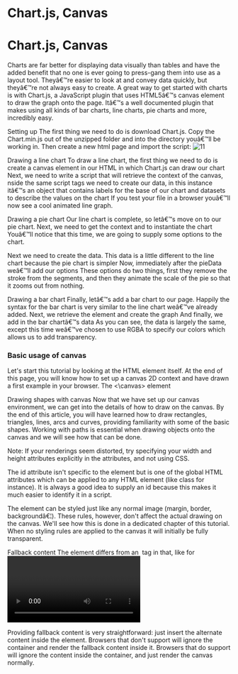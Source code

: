 # Chart.js, Canvas

# Chart.js, Canvas

Charts are far better for displaying data visually than tables and have the added benefit that no one is ever going to press-gang them into use as a layout tool. Theyâ€™re easier to look at and convey data quickly, but theyâ€™re not always easy to create.
A great way to get started with charts is with Chart.js, a JavaScript plugin that uses HTML5â€™s canvas element to draw the graph onto the page. Itâ€™s a well documented plugin that makes using all kinds of bar charts, line charts, pie charts and more, incredibly easy.

Setting up
The first thing we need to do is download Chart.js. Copy the Chart.min.js out of the unzipped folder and into the directory youâ€™ll be working in. Then create a new html page and import the script:
![11](https://user-images.githubusercontent.com/79080942/111068087-f47f1d00-84cf-11eb-9104-d382a978aaf7.PNG)

Drawing a line chart
To draw a line chart, the first thing we need to do is create a canvas element in our HTML in which Chart.js can draw our chart
Next, we need to write a script that will retrieve the context of the canvas,
nside the same script tags we need to create our data, in this instance itâ€™s an object that contains labels for the base of our chart and datasets to describe the values on the chart
If you test your file in a browser youâ€™ll now see a cool animated line graph.

Drawing a pie chart
Our line chart is complete, so letâ€™s move on to our pie chart.
Next, we need to get the context and to instantiate the chart
Youâ€™ll notice that this time, we are going to supply some options to the chart.

Next we need to create the data. This data is a little different to the line chart because the pie chart is simpler 
Now, immediately after the pieData weâ€™ll add our options
These options do two things, first they remove the stroke from the segments, and then they animate the scale of the pie so that it zooms out from nothing.

Drawing a bar chart
Finally, letâ€™s add  a bar chart to our page. Happily the syntax for the bar chart is very similar to the line chart weâ€™ve already added. 
Next, we retrieve the element and create the graph
And finally, we add in the bar chartâ€™s data As you can see, the data is largely the same, except this time weâ€™ve chosen to use RGBA to specify our colors which allows us to add transparency.


### Basic usage of canvas
Let's start this tutorial by looking at the <canvas> HTML element itself. At the end of this page, you will know how to set up a canvas 2D context and have drawn a first example in your browser.
The <\canvas> element

Drawing shapes with canvas
Now that we have set up our canvas environment, we can get into the details of how to draw on the canvas. By the end of this article, you will have learned how to draw rectangles, triangles, lines, arcs and curves, providing familiarity with some of the basic shapes. Working with paths is essential when drawing objects onto the canvas and we will see how that can be done.

Note: If your renderings seem distorted, try specifying your width and height attributes explicitly in the <canvas> attributes, and not using CSS.

The id attribute isn't specific to the <canvas> element but is one of the global HTML attributes which can be applied to any HTML element (like class for instance). It is always a good idea to supply an id because this makes it much easier to identify it in a script.

The <canvas> element can be styled just like any normal image (margin, border, backgroundâ€¦). These rules, however, don't affect the actual drawing on the canvas. We'll see how this is done in a dedicated chapter of this tutorial. When no styling rules are applied to the canvas it will initially be fully transparent.

Fallback content
The <canvas> element differs from an <img> tag in that, like for <video>, <audio>, or <picture> elements, it is easy to define some fallback content, to be displayed in older browsers not supporting it, like versions of Internet Explorer earlier than version 9 or textual browsers. You should always provide fallback content to be displayed by those browsers.

Providing fallback content is very straightforward: just insert the alternate content inside the <canvas> element. Browsers that don't support <canvas> will ignore the container and render the fallback content inside it. Browsers that do support <canvas> will ignore the content inside the container, and just render the canvas normally.
 
